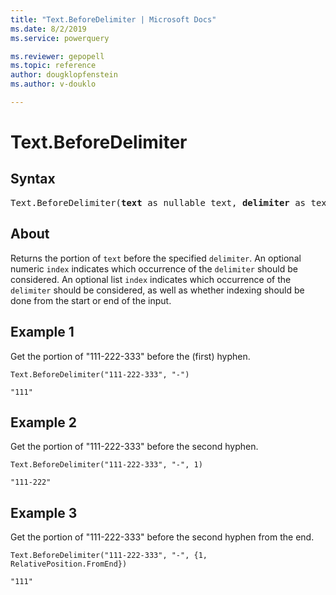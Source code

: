 ```yaml
---
title: "Text.BeforeDelimiter | Microsoft Docs"
ms.date: 8/2/2019
ms.service: powerquery

ms.reviewer: gepopell
ms.topic: reference
author: dougklopfenstein
ms.author: v-douklo

---
```

# Text.BeforeDelimiter

## Syntax

<pre>
Text.BeforeDelimiter(<b>text</b> as nullable text, <b>delimiter</b> as text, optional <b>index</b> as any) as any
</pre>

## About
Returns the portion of `text` before the specified `delimiter`. An optional numeric `index` indicates which occurrence of the `delimiter` should be considered. An optional list `index` indicates which occurrence of the `delimiter` should be considered, as well as whether indexing should be done from the start or end of the input.

## Example 1
Get the portion of "111-222-333" before the (first) hyphen.

```powerquery-m
Text.BeforeDelimiter("111-222-333", "-")
```

`"111"`

## Example 2
Get the portion of "111-222-333" before the second hyphen.

```powerquery-m
Text.BeforeDelimiter("111-222-333", "-", 1)
```

`"111-222"`

## Example 3
Get the portion of "111-222-333" before the second hyphen from the end.

```powerquery-m
Text.BeforeDelimiter("111-222-333", "-", {1, RelativePosition.FromEnd})
```

`"111"`
